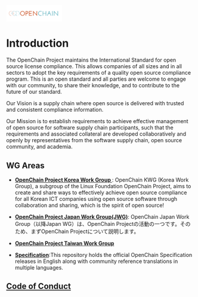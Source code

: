 [<img src="./img/large_logo.png" alt="drawing" width="150"/>](https://www.openchainproject.org/)

# Introduction
The OpenChain Project maintains the International Standard for open source license compliance. This allows companies of all sizes and in all sectors to adopt the key requirements of a quality open source compliance program. This is an open standard and all parties are welcome to engage with our community, to share their knowledge, and to contribute to the future of our standard.

Our Vision is a supply chain where open source is delivered with trusted and consistent compliance information.

Our Mission is to establish requirements to achieve effective management of open source for software supply chain participants, such that the requirements and associated collateral are developed collaboratively and openly by representatives from the software supply chain, open source community, and academia.

## WG Areas

- **[OpenChain Project Korea Work Group ](https://github.com/OpenChain-Project/OpenChain-KWG)**: OpenChain KWG (Korea Work Group), a subgroup of the Linux Foundation OpenChain Project, aims to create and share ways to effectively achieve open source compliance for all Korean ICT companies using open source software through collaboration and sharing, which is the spirit of open source! <br>

- **[OpenChain Project Japan Work Group(JWG)](https://github.com/OpenChain-Project/OpenChain-JWG)**: OpenChain Japan Work Group（以降Japan WG）は、OpenChain Projectの活動の一つです。そのため、まずOpenChain Projectについて説明します。<br>

- **[OpenChain Project Taiwan Work Group](https://github.com/OpenChain-Project/OpenChain-TWG)** 

- **[Specification](https://github.com/OpenChain-Project/Specification)**:This repository holds the official OpenChain Specification releases in English along with community reference translations in multiple languages.<br>


## [Code of Conduct](CODE_OF_CONDUCT.md)
